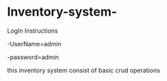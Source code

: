 # Inventory-system-
LogIn Instructions 


  -UserName=admin
  
  
  -password=admin
  
this inventory system consist of basic crud operations
